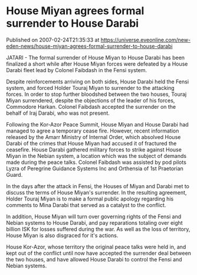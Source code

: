 # House Miyan agrees formal surrender to House Darabi
Published on 2007-02-24T21:35:33 at https://universe.eveonline.com/new-eden-news/house-miyan-agrees-formal-surrender-to-house-darabi

JATARI - The formal surrender of House Miyan to House Darabi has been finalized a short while after House Miyan forces were defeated by a House Darabi fleet lead by Colonel Faibdash in the Fensi system. 

Despite reinforcements arriving on both sides, House Darabi held the Fensi system, and forced Holder Touraj Miyan to surrender to the attacking forces. In order to stop further bloodshed between the two houses, Touraj Miyan surrendered, despite the objections of the leader of his forces, Commodore Harkan. Colonel Faibdash accepted the surrender on the behalf of Iraj Darabi, who was not present. 

Following the Kor-Azor Peace Summit, House Miyan and House Darabi had managed to agree a temporary cease fire. However, recent information released by the Amarr Ministry of Internal Order, which absolved House Darabi of the crimes that House Miyan had accused it of fractured the ceasefire. House Darabi gathered military forces to strike against House Miyan in the Nebian system, a location which was the subject of demands made during the peace talks. Colonel Faibdash was assisted by pod pilots Lyzra of Peregrine Guidance Systems Inc and Orthensia of 1st Praetorian Guard. 

In the days after the attack in Fensi, the Houses of Miyan and Darabi met to discuss the terms of House Miyan's surrender. In the resulting agreement, Holder Touraj Miyan is to make a formal public apology regarding his comments to Mina Darabi that served as a catalyst to the conflict. 

In addition, House Miyan will turn over governing rights of the Fensi and Nebian systems to House Darabi, and pay reparations totaling over eight billion ISK for losses suffered during the war. As well as the loss of territory, House Miyan is also disgraced for it's actions. 

House Kor-Azor, whose territory the original peace talks were held in, and kept out of the conflict until now have accepted the surrender deal between the two houses, and have allowed House Darabi to control the Fensi and Nebian systems.
